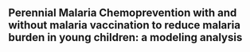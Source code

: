 ## Perennial Malaria Chemoprevention with and without malaria vaccination to reduce malaria burden in young children: a modeling analysis












